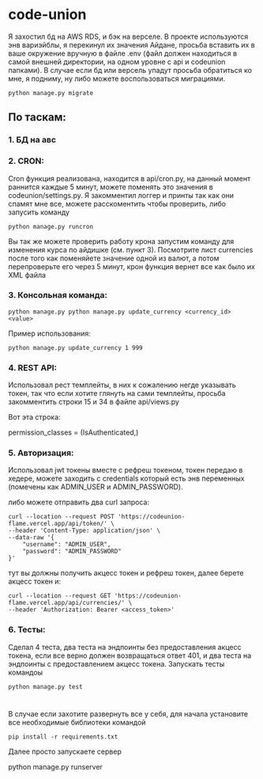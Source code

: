 # code-union

Я захостил бд на AWS RDS, и бэк на верселе. В проекте используются энв вариэйблы, я перекинул их значения Айдане, просьба вставить их в ваше окружение вручную в файле .env (файл должен находиться в самой внешней директории, на одном уровне с api и codeunion папками). В случае если бд или версель упадут просьба обратиться ко мне, я подниму, ну либо можете воспользоваться миграциями.
```
python manage.py migrate
```
## По таскам:

### 1. БД на авс

### 2. CRON:

Cron функция реализована, находится в api/cron.py, на данный момент раннится каждые 5 минут, можете поменять это значения в codeunion/settings.py. Я закомментил логгер и принты так как они спамят мне все, можете расскоментить чтобы проверить, либо запусить команду 

```
python manage.py runcron
```

Вы так же можете проверить работу крона запустим команду для изменения курса по айдишке (см. пункт 3). Посмотрите лист currencies после того как поменяйете значение одной из валют, а потом перепроверьте его через 5 минут, крон функция вернет все как было их XML файла

### 3. Консольная команда:

```
python manage.py python manage.py update_currency <currency_id> <value>
```
Пример использования:
```
python manage.py update_currency 1 999
```

### 4. REST API:

Использовал рест темплейты, в них к сожалению негде указывать токен, так что если хотите глянуть на сами темплейты, просьба закомментить строки 15 и 34 в файле api/views.py 

Вот эта строка:

 permission_classes = (IsAuthenticated,)

### 5. Авторизация:

Использовал jwt токены вместе с рефреш токеном, токен передаю в хедере, можете заходить с credentials который есть энв переменных (помечены как ADMIN_USER и ADMIN_PASSWORD).

либо можете отправить два curl запроса:
```
curl --location --request POST 'https://codeunion-flame.vercel.app/api/token/' \
--header 'Content-Type: application/json' \
--data-raw '{
    "username": "ADMIN_USER",
    "password": "ADMIN_PASSWORD"
}'
```

тут вы должны получить акцесс токен и рефреш токен, далее берете акцесс токен и:
```
curl --location --request GET 'https://codeunion-flame.vercel.app/api/currencies/' \
--header 'Authorization: Bearer <access_token>'
```

### 6. Тесты:

Сделал 4 теста, два теста на эндпоинты без предоставления акцесс токена, если все верно должен возвращаться ответ 401, и два теста на эндпоинты с предоставлением акцесс токена. Запускать тесты командоы
```
python manage.py test
```

#

В случае если захотите развернуть все у себя, для начала установите все необходимые библиотеки командой
```
pip install -r requirements.txt
```
Далее просто запускаете сервер

python manage.py runserver